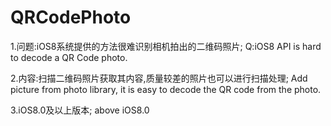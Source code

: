 # QRCodePhoto

1.问题:iOS8系统提供的方法很难识别相机拍出的二维码照片;
  Q:iOS8 API is hard to decode a QR Code photo.

2.内容:扫描二维码照片获取其内容,质量较差的照片也可以进行扫描处理;
  Add picture from photo library, it is easy to decode the QR code from the photo.

3.iOS8.0及以上版本;
  above iOS8.0

